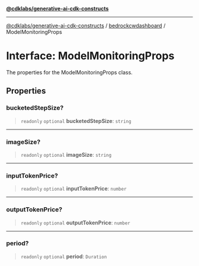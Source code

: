 [**@cdklabs/generative-ai-cdk-constructs**](../../../../README.md)

***

[@cdklabs/generative-ai-cdk-constructs](../../../../README.md) / [bedrockcwdashboard](../README.md) / ModelMonitoringProps

# Interface: ModelMonitoringProps

The properties for the ModelMonitoringProps class.

## Properties

### bucketedStepSize?

> `readonly` `optional` **bucketedStepSize**: `string`

***

### imageSize?

> `readonly` `optional` **imageSize**: `string`

***

### inputTokenPrice?

> `readonly` `optional` **inputTokenPrice**: `number`

***

### outputTokenPrice?

> `readonly` `optional` **outputTokenPrice**: `number`

***

### period?

> `readonly` `optional` **period**: `Duration`
